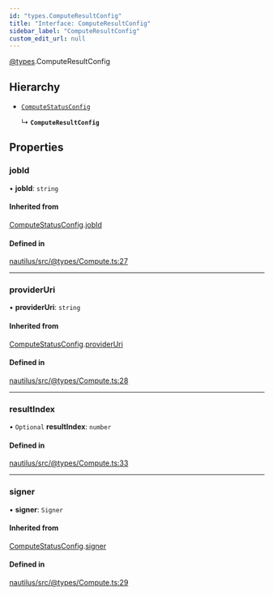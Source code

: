 ```yaml
---
id: "types.ComputeResultConfig"
title: "Interface: ComputeResultConfig"
sidebar_label: "ComputeResultConfig"
custom_edit_url: null
---
```


[@types](../modules/types.md).ComputeResultConfig

## Hierarchy

- [`ComputeStatusConfig`](types.ComputeStatusConfig.md)

  ↳ **`ComputeResultConfig`**

## Properties

### jobId

• **jobId**: `string`

#### Inherited from

[ComputeStatusConfig](types.ComputeStatusConfig.md).[jobId](types.ComputeStatusConfig.md#jobid)

#### Defined in

[nautilus/src/@types/Compute.ts:27](https://github.com/deltaDAO/nautilus/blob/75cfaa6/src/@types/Compute.ts#L27)

___

### providerUri

• **providerUri**: `string`

#### Inherited from

[ComputeStatusConfig](types.ComputeStatusConfig.md).[providerUri](types.ComputeStatusConfig.md#provideruri)

#### Defined in

[nautilus/src/@types/Compute.ts:28](https://github.com/deltaDAO/nautilus/blob/75cfaa6/src/@types/Compute.ts#L28)

___

### resultIndex

• `Optional` **resultIndex**: `number`

#### Defined in

[nautilus/src/@types/Compute.ts:33](https://github.com/deltaDAO/nautilus/blob/75cfaa6/src/@types/Compute.ts#L33)

___

### signer

• **signer**: `Signer`

#### Inherited from

[ComputeStatusConfig](types.ComputeStatusConfig.md).[signer](types.ComputeStatusConfig.md#signer)

#### Defined in

[nautilus/src/@types/Compute.ts:29](https://github.com/deltaDAO/nautilus/blob/75cfaa6/src/@types/Compute.ts#L29)
